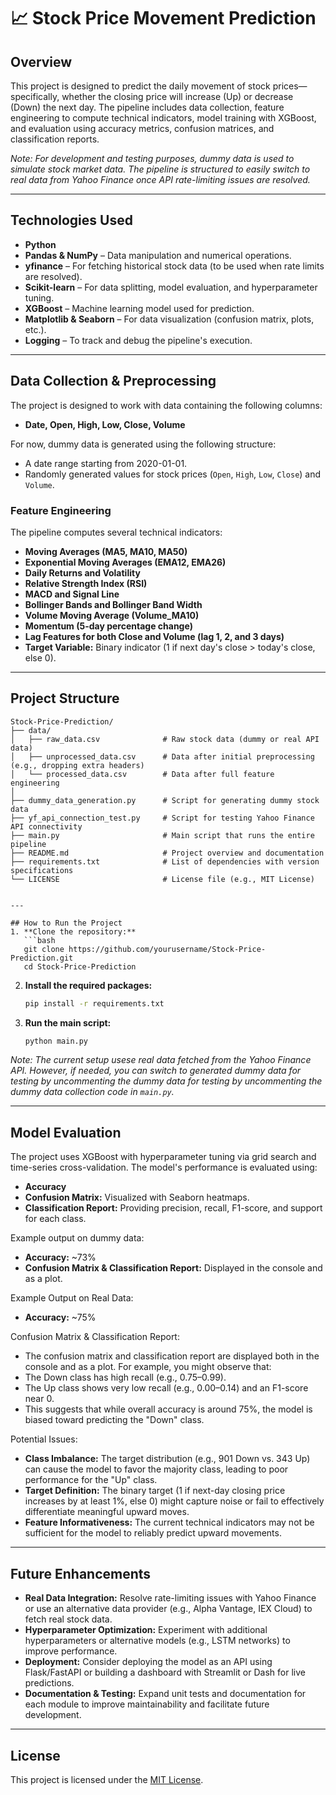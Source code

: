 # 📈 Stock Price Movement Prediction

## Overview
This project is designed to predict the daily movement of stock prices—specifically, whether the closing price will increase (Up) or decrease (Down) the next day. The pipeline includes data collection, feature engineering to compute technical indicators, model training with XGBoost, and evaluation using accuracy metrics, confusion matrices, and classification reports.

*Note: For development and testing purposes, dummy data is used to simulate stock market data. The pipeline is structured to easily switch to real data from Yahoo Finance once API rate-limiting issues are resolved.*

---

## Technologies Used
- **Python**
- **Pandas & NumPy** – Data manipulation and numerical operations.
- **yfinance** – For fetching historical stock data (to be used when rate limits are resolved).
- **Scikit-learn** – For data splitting, model evaluation, and hyperparameter tuning.
- **XGBoost** – Machine learning model used for prediction.
- **Matplotlib & Seaborn** – For data visualization (confusion matrix, plots, etc.).
- **Logging** – To track and debug the pipeline's execution.

---

## Data Collection & Preprocessing
The project is designed to work with data containing the following columns:
- **Date, Open, High, Low, Close, Volume**

For now, dummy data is generated using the following structure:
- A date range starting from 2020-01-01.
- Randomly generated values for stock prices (`Open`, `High`, `Low`, `Close`) and `Volume`.

### Feature Engineering
The pipeline computes several technical indicators:
- **Moving Averages (MA5, MA10, MA50)**
- **Exponential Moving Averages (EMA12, EMA26)**
- **Daily Returns and Volatility**
- **Relative Strength Index (RSI)**
- **MACD and Signal Line**
- **Bollinger Bands and Bollinger Band Width**
- **Volume Moving Average (Volume_MA10)**
- **Momentum (5-day percentage change)**
- **Lag Features for both Close and Volume (lag 1, 2, and 3 days)**
- **Target Variable:** Binary indicator (1 if next day's close > today's close, else 0).

---

## Project Structure
```
Stock-Price-Prediction/
├── data/
│   ├── raw_data.csv              # Raw stock data (dummy or real API data)
│   ├── unprocessed_data.csv      # Data after initial preprocessing (e.g., dropping extra headers)
│   └── processed_data.csv        # Data after full feature engineering
│
├── dummy_data_generation.py      # Script for generating dummy stock data
├── yf_api_connection_test.py     # Script for testing Yahoo Finance API connectivity
├── main.py                       # Main script that runs the entire pipeline
├── README.md                     # Project overview and documentation
├── requirements.txt              # List of dependencies with version specifications
└── LICENSE                       # License file (e.g., MIT License)


---

## How to Run the Project
1. **Clone the repository:**
   ```bash
   git clone https://github.com/yourusername/Stock-Price-Prediction.git
   cd Stock-Price-Prediction
   ```

2. **Install the required packages:**
   ```bash
   pip install -r requirements.txt
   ```

3. **Run the main script:**
   ```bash
   python main.py
   ```

*Note: The current setup usese real data fetched from the Yahoo Finance API. However, if needed,  you can switch to generated dummy data for testing by uncommenting the dummy data for testing by uncommenting the dummy data collection code in `main.py`.*

---

## Model Evaluation
The project uses XGBoost with hyperparameter tuning via grid search and time-series cross-validation. The model's performance is evaluated using:
- **Accuracy**
- **Confusion Matrix:** Visualized with Seaborn heatmaps.
- **Classification Report:** Providing precision, recall, F1-score, and support for each class.

Example output on dummy data:
- **Accuracy:** ~73%
- **Confusion Matrix & Classification Report:** Displayed in the console and as a plot.

Example Output on Real Data:
- **Accuracy:** ~75%

Confusion Matrix & Classification Report:
- The confusion matrix and classification report are displayed both in the console and as a plot. For example, you might observe that:
- The Down class has high recall (e.g., 0.75–0.99).
- The Up class shows very low recall (e.g., 0.00–0.14) and an F1-score near 0.
- This suggests that while overall accuracy is around 75%, the model is biased toward predicting the "Down" class.

Potential Issues:

- **Class Imbalance:** The target distribution (e.g., 901 Down vs. 343 Up) can cause the model to favor the majority class, leading to poor performance for the "Up" class.
- **Target Definition:** The binary target (1 if next-day closing price increases by at least 1%, else 0) might capture noise or fail to effectively differentiate meaningful upward moves.
- **Feature Informativeness:** The current technical indicators may not be sufficient for the model to reliably predict upward movements.

---

## Future Enhancements
- **Real Data Integration:** Resolve rate-limiting issues with Yahoo Finance or use an alternative data provider (e.g., Alpha Vantage, IEX Cloud) to fetch real stock data.
- **Hyperparameter Optimization:** Experiment with additional hyperparameters or alternative models (e.g., LSTM networks) to improve performance.
- **Deployment:** Consider deploying the model as an API using Flask/FastAPI or building a dashboard with Streamlit or Dash for live predictions.
- **Documentation & Testing:** Expand unit tests and documentation for each module to improve maintainability and facilitate future development.

---

## License
This project is licensed under the [MIT License](LICENSE).
